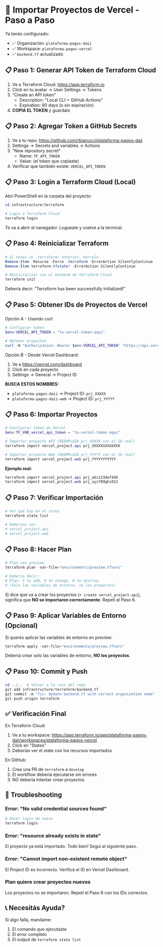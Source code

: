 # 🚀 Importar Proyectos de Vercel - Paso a Paso

Ya tenés configurado:
- ✅ Organización: `plataforma-pagos-daii`
- ✅ Workspace: `plataforma-pagos-vercel`
- ✅ `backend.tf` actualizado

## 📋 Paso 1: Generar API Token de Terraform Cloud

1. Ve a Terraform Cloud: https://app.terraform.io
2. Click en tu avatar → User Settings → Tokens
3. "Create an API token"
   - Description: "Local CLI + GitHub Actions"
   - Expiration: 90 days (o sin expiración)
4. **COPIA EL TOKEN** y guárdalo

## 📋 Paso 2: Agregar Token a GitHub Secrets

1. Ve a tu repo: https://github.com/rbianucci/plataforma-pagos-daii
2. Settings → Secrets and variables → Actions
3. "New repository secret"
   - Name: `TF_API_TOKEN`
   - Value: (el token que copiaste)
4. Verificar que también existe: `VERCEL_API_TOKEN`

## 📋 Paso 3: Login a Terraform Cloud (Local)

Abrí PowerShell en la carpeta del proyecto:

```powershell
cd infrastructure/terraform

# Login a Terraform Cloud
terraform login
```

Te va a abrir el navegador. Logueate y vuelve a la terminal.

## 📋 Paso 4: Reinicializar Terraform

```powershell
# Si tenés un .terraform/ anterior, borralo
Remove-Item -Recurse -Force .terraform -ErrorAction SilentlyContinue
Remove-Item terraform.tfstate* -ErrorAction SilentlyContinue

# Reinicializar con el backend de Terraform Cloud
terraform init
```

Debería decir: "Terraform has been successfully initialized!"

## 📋 Paso 5: Obtener IDs de Proyectos de Vercel

Opción A - Usando curl:
```powershell
# Configurar token
$env:VERCEL_API_TOKEN = "tu-vercel-token-aqui"

# Obtener proyectos
curl -H "Authorization: Bearer $env:VERCEL_API_TOKEN" "https://api.vercel.com/v9/projects"
```

Opción B - Desde Vercel Dashboard:
1. Ve a https://vercel.com/dashboard
2. Click en cada proyecto
3. Settings → General → Project ID

**BUSCA ESTOS NOMBRES:**
- `plataforma-pagos-daii` → Project ID: `prj_XXXXX`
- `plataforma-pagos-daii-web` → Project ID: `prj_YYYYY`

## 📋 Paso 6: Importar Proyectos

```powershell
# Configurar token de Vercel
$env:TF_VAR_vercel_api_token = "tu-vercel-token-aqui"

# Importar proyecto API (REEMPLAZA prj_XXXXX con el ID real)
terraform import vercel_project.api prj_XXXXXXXXXXXXX

# Importar proyecto Web (REEMPLAZA prj_YYYYY con el ID real)
terraform import vercel_project.web prj_YYYYYYYYYYY
```

**Ejemplo real:**
```powershell
terraform import vercel_project.api prj_abc123def456
terraform import vercel_project.web prj_xyz789ghi012
```

## 📋 Paso 7: Verificar Importación

```powershell
# Ver qué hay en el state
terraform state list

# Deberías ver:
# vercel_project.api
# vercel_project.web
```

## 📋 Paso 8: Hacer Plan

```powershell
# Plan con preview
terraform plan -var-file="environments/preview.tfvars"

# Debería decir:
# Plan: X to add, 0 to change, 0 to destroy.
# (Solo las variables de entorno, no los proyectos)
```

Si dice que va a crear los proyectos (`+ create vercel_project.api`), significa que **NO se importaron correctamente**. Repetí el Paso 6.

## 📋 Paso 9: Aplicar Variables de Entorno (Opcional)

Si querés aplicar las variables de entorno en preview:

```powershell
terraform apply -var-file="environments/preview.tfvars"
```

Debería crear solo las variables de entorno, **NO los proyectos**.

## 📋 Paso 10: Commit y Push

```powershell
cd ../..  # Volver a la raíz del repo
git add infrastructure/terraform/backend.tf
git commit -m "fix: Update backend.tf with correct organization name"
git push origin terraform
```

## ✅ Verificación Final

En Terraform Cloud:
1. Ve a tu workspace: https://app.terraform.io/app/plataforma-pagos-daii/workspaces/plataforma-pagos-vercel
2. Click en "States"
3. Deberías ver el state con los recursos importados

En GitHub:
1. Crea una PR de `terraform` a `develop`
2. El workflow debería ejecutarse sin errores
3. NO debería intentar crear proyectos

## 🚨 Troubleshooting

### Error: "No valid credential sources found"
```powershell
# Hacer login de nuevo
terraform login
```

### Error: "resource already exists in state"
El proyecto ya está importado. Todo bien! Seguí al siguiente paso.

### Error: "Cannot import non-existent remote object"
El Project ID es incorrecto. Verificá el ID en Vercel Dashboard.

### Plan quiere crear proyectos nuevos
Los proyectos no se importaron. Repetí el Paso 6 con los IDs correctos.

## 📞 Necesitás Ayuda?

Si algo falla, mandame:
1. El comando que ejecutaste
2. El error completo
3. El output de `terraform state list`

